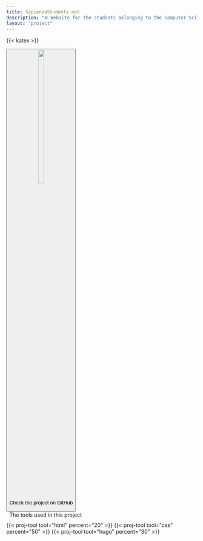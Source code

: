 ```yaml
---
title: SapienzaStudents.net
description: "🌐 Website for the students belonging to the Computer Science Department @ Sapienza University of Rome"
layout: "project"
---
```


{{< katex >}}

<div class="project-info-container">
    <button class="project-gh-link" onclick="location.href='https://github.com/sapienzastudentsnetwork/sapienzastudentsnetwork.github.io'">
        <img src="/icons/github-white.svg" width="30%" style="margin-top: 0px;">
        <p class="project-gh-par">Check the project on GitHub</p>
    </button>
    <div class="project-tools-container">
        <p style="margin: 0 8px 10px 8px; font-weight: 400; font-size: normal;">The tools used in this project</p>
        <div class="project-tools">
            {{< proj-tool tool="html" percent="20" >}}
            {{< proj-tool tool="css" percent="50" >}}
            {{< proj-tool tool="hugo" percent="30" >}}
        </div>
    </div>
</div>
